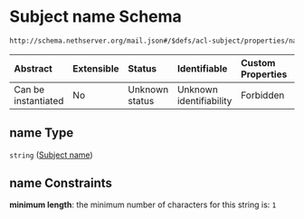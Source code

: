 # Subject name Schema

```txt
http://schema.nethserver.org/mail.json#/$defs/acl-subject/properties/name
```



| Abstract            | Extensible | Status         | Identifiable            | Custom Properties | Additional Properties | Access Restrictions | Defined In                                      |
| :------------------ | :--------- | :------------- | :---------------------- | :---------------- | :-------------------- | :------------------ | :---------------------------------------------- |
| Can be instantiated | No         | Unknown status | Unknown identifiability | Forbidden         | Allowed               | none                | [mail.json\*](mail.json "open original schema") |

## name Type

`string` ([Subject name](mail-defs-acl-subject-descriptor-properties-subject-name.md))

## name Constraints

**minimum length**: the minimum number of characters for this string is: `1`
